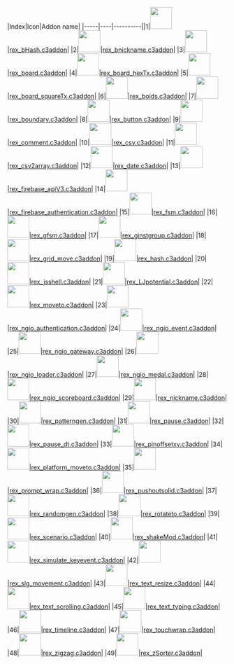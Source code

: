 |Index|Icon|Addon name|
|-----|----|----------||1|<img src="https://rexrainbow.github.io/C3RexDoc/repo/rex_bHash.png" width="50" heigh="50">|[rex_bHash.c3addon](https://rexrainbow.github.io/C3RexDoc/repo/rex_bHash.c3addon)|
|2|<img src="https://rexrainbow.github.io/C3RexDoc/repo/rex_bnickname.png" width="50" heigh="50">|[rex_bnickname.c3addon](https://rexrainbow.github.io/C3RexDoc/repo/rex_bnickname.c3addon)|
|3|<img src="https://rexrainbow.github.io/C3RexDoc/repo/rex_board.png" width="50" heigh="50">|[rex_board.c3addon](https://rexrainbow.github.io/C3RexDoc/repo/rex_board.c3addon)|
|4|<img src="https://rexrainbow.github.io/C3RexDoc/repo/rex_board_hexTx.png" width="50" heigh="50">|[rex_board_hexTx.c3addon](https://rexrainbow.github.io/C3RexDoc/repo/rex_board_hexTx.c3addon)|
|5|<img src="https://rexrainbow.github.io/C3RexDoc/repo/rex_board_squareTx.png" width="50" heigh="50">|[rex_board_squareTx.c3addon](https://rexrainbow.github.io/C3RexDoc/repo/rex_board_squareTx.c3addon)|
|6|<img src="https://rexrainbow.github.io/C3RexDoc/repo/rex_boids.png" width="50" heigh="50">|[rex_boids.c3addon](https://rexrainbow.github.io/C3RexDoc/repo/rex_boids.c3addon)|
|7|<img src="https://rexrainbow.github.io/C3RexDoc/repo/rex_boundary.png" width="50" heigh="50">|[rex_boundary.c3addon](https://rexrainbow.github.io/C3RexDoc/repo/rex_boundary.c3addon)|
|8|<img src="https://rexrainbow.github.io/C3RexDoc/repo/rex_button.png" width="50" heigh="50">|[rex_button.c3addon](https://rexrainbow.github.io/C3RexDoc/repo/rex_button.c3addon)|
|9|<img src="https://rexrainbow.github.io/C3RexDoc/repo/rex_comment.png" width="50" heigh="50">|[rex_comment.c3addon](https://rexrainbow.github.io/C3RexDoc/repo/rex_comment.c3addon)|
|10|<img src="https://rexrainbow.github.io/C3RexDoc/repo/rex_csv.png" width="50" heigh="50">|[rex_csv.c3addon](https://rexrainbow.github.io/C3RexDoc/repo/rex_csv.c3addon)|
|11|<img src="https://rexrainbow.github.io/C3RexDoc/repo/rex_csv2array.png" width="50" heigh="50">|[rex_csv2array.c3addon](https://rexrainbow.github.io/C3RexDoc/repo/rex_csv2array.c3addon)|
|12|<img src="https://rexrainbow.github.io/C3RexDoc/repo/rex_date.png" width="50" heigh="50">|[rex_date.c3addon](https://rexrainbow.github.io/C3RexDoc/repo/rex_date.c3addon)|
|13|<img src="https://rexrainbow.github.io/C3RexDoc/repo/rex_firebase_apiV3.png" width="50" heigh="50">|[rex_firebase_apiV3.c3addon](https://rexrainbow.github.io/C3RexDoc/repo/rex_firebase_apiV3.c3addon)|
|14|<img src="https://rexrainbow.github.io/C3RexDoc/repo/rex_firebase_authentication.png" width="50" heigh="50">|[rex_firebase_authentication.c3addon](https://rexrainbow.github.io/C3RexDoc/repo/rex_firebase_authentication.c3addon)|
|15|<img src="https://rexrainbow.github.io/C3RexDoc/repo/rex_fsm.png" width="50" heigh="50">|[rex_fsm.c3addon](https://rexrainbow.github.io/C3RexDoc/repo/rex_fsm.c3addon)|
|16|<img src="https://rexrainbow.github.io/C3RexDoc/repo/rex_gfsm.png" width="50" heigh="50">|[rex_gfsm.c3addon](https://rexrainbow.github.io/C3RexDoc/repo/rex_gfsm.c3addon)|
|17|<img src="https://rexrainbow.github.io/C3RexDoc/repo/rex_ginstgroup.png" width="50" heigh="50">|[rex_ginstgroup.c3addon](https://rexrainbow.github.io/C3RexDoc/repo/rex_ginstgroup.c3addon)|
|18|<img src="https://rexrainbow.github.io/C3RexDoc/repo/rex_grid_move.png" width="50" heigh="50">|[rex_grid_move.c3addon](https://rexrainbow.github.io/C3RexDoc/repo/rex_grid_move.c3addon)|
|19|<img src="https://rexrainbow.github.io/C3RexDoc/repo/rex_hash.png" width="50" heigh="50">|[rex_hash.c3addon](https://rexrainbow.github.io/C3RexDoc/repo/rex_hash.c3addon)|
|20|<img src="https://rexrainbow.github.io/C3RexDoc/repo/rex_jsshell.png" width="50" heigh="50">|[rex_jsshell.c3addon](https://rexrainbow.github.io/C3RexDoc/repo/rex_jsshell.c3addon)|
|21|<img src="https://rexrainbow.github.io/C3RexDoc/repo/rex_LJpotential.png" width="50" heigh="50">|[rex_LJpotential.c3addon](https://rexrainbow.github.io/C3RexDoc/repo/rex_LJpotential.c3addon)|
|22|<img src="https://rexrainbow.github.io/C3RexDoc/repo/rex_moveto.png" width="50" heigh="50">|[rex_moveto.c3addon](https://rexrainbow.github.io/C3RexDoc/repo/rex_moveto.c3addon)|
|23|<img src="https://rexrainbow.github.io/C3RexDoc/repo/rex_ngio_authentication.png" width="50" heigh="50">|[rex_ngio_authentication.c3addon](https://rexrainbow.github.io/C3RexDoc/repo/rex_ngio_authentication.c3addon)|
|24|<img src="https://rexrainbow.github.io/C3RexDoc/repo/rex_ngio_event.png" width="50" heigh="50">|[rex_ngio_event.c3addon](https://rexrainbow.github.io/C3RexDoc/repo/rex_ngio_event.c3addon)|
|25|<img src="https://rexrainbow.github.io/C3RexDoc/repo/rex_ngio_gateway.png" width="50" heigh="50">|[rex_ngio_gateway.c3addon](https://rexrainbow.github.io/C3RexDoc/repo/rex_ngio_gateway.c3addon)|
|26|<img src="https://rexrainbow.github.io/C3RexDoc/repo/rex_ngio_loader.png" width="50" heigh="50">|[rex_ngio_loader.c3addon](https://rexrainbow.github.io/C3RexDoc/repo/rex_ngio_loader.c3addon)|
|27|<img src="https://rexrainbow.github.io/C3RexDoc/repo/rex_ngio_medal.png" width="50" heigh="50">|[rex_ngio_medal.c3addon](https://rexrainbow.github.io/C3RexDoc/repo/rex_ngio_medal.c3addon)|
|28|<img src="https://rexrainbow.github.io/C3RexDoc/repo/rex_ngio_scoreboard.png" width="50" heigh="50">|[rex_ngio_scoreboard.c3addon](https://rexrainbow.github.io/C3RexDoc/repo/rex_ngio_scoreboard.c3addon)|
|29|<img src="https://rexrainbow.github.io/C3RexDoc/repo/rex_nickname.png" width="50" heigh="50">|[rex_nickname.c3addon](https://rexrainbow.github.io/C3RexDoc/repo/rex_nickname.c3addon)|
|30|<img src="https://rexrainbow.github.io/C3RexDoc/repo/rex_patterngen.png" width="50" heigh="50">|[rex_patterngen.c3addon](https://rexrainbow.github.io/C3RexDoc/repo/rex_patterngen.c3addon)|
|31|<img src="https://rexrainbow.github.io/C3RexDoc/repo/rex_pause.png" width="50" heigh="50">|[rex_pause.c3addon](https://rexrainbow.github.io/C3RexDoc/repo/rex_pause.c3addon)|
|32|<img src="https://rexrainbow.github.io/C3RexDoc/repo/rex_pause_dt.png" width="50" heigh="50">|[rex_pause_dt.c3addon](https://rexrainbow.github.io/C3RexDoc/repo/rex_pause_dt.c3addon)|
|33|<img src="https://rexrainbow.github.io/C3RexDoc/repo/rex_pinoffsetxy.png" width="50" heigh="50">|[rex_pinoffsetxy.c3addon](https://rexrainbow.github.io/C3RexDoc/repo/rex_pinoffsetxy.c3addon)|
|34|<img src="https://rexrainbow.github.io/C3RexDoc/repo/rex_platform_moveto.png" width="50" heigh="50">|[rex_platform_moveto.c3addon](https://rexrainbow.github.io/C3RexDoc/repo/rex_platform_moveto.c3addon)|
|35|<img src="https://rexrainbow.github.io/C3RexDoc/repo/rex_prompt_wrap.png" width="50" heigh="50">|[rex_prompt_wrap.c3addon](https://rexrainbow.github.io/C3RexDoc/repo/rex_prompt_wrap.c3addon)|
|36|<img src="https://rexrainbow.github.io/C3RexDoc/repo/rex_pushoutsolid.png" width="50" heigh="50">|[rex_pushoutsolid.c3addon](https://rexrainbow.github.io/C3RexDoc/repo/rex_pushoutsolid.c3addon)|
|37|<img src="https://rexrainbow.github.io/C3RexDoc/repo/rex_randomgen.png" width="50" heigh="50">|[rex_randomgen.c3addon](https://rexrainbow.github.io/C3RexDoc/repo/rex_randomgen.c3addon)|
|38|<img src="https://rexrainbow.github.io/C3RexDoc/repo/rex_rotateto.png" width="50" heigh="50">|[rex_rotateto.c3addon](https://rexrainbow.github.io/C3RexDoc/repo/rex_rotateto.c3addon)|
|39|<img src="https://rexrainbow.github.io/C3RexDoc/repo/rex_scenario.png" width="50" heigh="50">|[rex_scenario.c3addon](https://rexrainbow.github.io/C3RexDoc/repo/rex_scenario.c3addon)|
|40|<img src="https://rexrainbow.github.io/C3RexDoc/repo/rex_shakeMod.png" width="50" heigh="50">|[rex_shakeMod.c3addon](https://rexrainbow.github.io/C3RexDoc/repo/rex_shakeMod.c3addon)|
|41|<img src="https://rexrainbow.github.io/C3RexDoc/repo/rex_simulate_keyevent.png" width="50" heigh="50">|[rex_simulate_keyevent.c3addon](https://rexrainbow.github.io/C3RexDoc/repo/rex_simulate_keyevent.c3addon)|
|42|<img src="https://rexrainbow.github.io/C3RexDoc/repo/rex_slg_movement.png" width="50" heigh="50">|[rex_slg_movement.c3addon](https://rexrainbow.github.io/C3RexDoc/repo/rex_slg_movement.c3addon)|
|43|<img src="https://rexrainbow.github.io/C3RexDoc/repo/rex_text_resize.png" width="50" heigh="50">|[rex_text_resize.c3addon](https://rexrainbow.github.io/C3RexDoc/repo/rex_text_resize.c3addon)|
|44|<img src="https://rexrainbow.github.io/C3RexDoc/repo/rex_text_scrolling.png" width="50" heigh="50">|[rex_text_scrolling.c3addon](https://rexrainbow.github.io/C3RexDoc/repo/rex_text_scrolling.c3addon)|
|45|<img src="https://rexrainbow.github.io/C3RexDoc/repo/rex_text_typing.png" width="50" heigh="50">|[rex_text_typing.c3addon](https://rexrainbow.github.io/C3RexDoc/repo/rex_text_typing.c3addon)|
|46|<img src="https://rexrainbow.github.io/C3RexDoc/repo/rex_timeline.png" width="50" heigh="50">|[rex_timeline.c3addon](https://rexrainbow.github.io/C3RexDoc/repo/rex_timeline.c3addon)|
|47|<img src="https://rexrainbow.github.io/C3RexDoc/repo/rex_touchwrap.png" width="50" heigh="50">|[rex_touchwrap.c3addon](https://rexrainbow.github.io/C3RexDoc/repo/rex_touchwrap.c3addon)|
|48|<img src="https://rexrainbow.github.io/C3RexDoc/repo/rex_zigzag.png" width="50" heigh="50">|[rex_zigzag.c3addon](https://rexrainbow.github.io/C3RexDoc/repo/rex_zigzag.c3addon)|
|49|<img src="https://rexrainbow.github.io/C3RexDoc/repo/rex_zSorter.png" width="50" heigh="50">|[rex_zSorter.c3addon](https://rexrainbow.github.io/C3RexDoc/repo/rex_zSorter.c3addon)|
